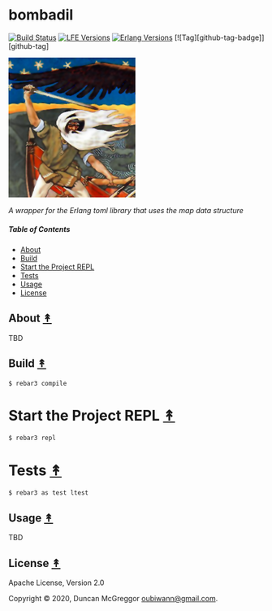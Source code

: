 # bombadil

[![Build Status][gh-actions-badge]][gh-actions]
[![LFE Versions][lfe-badge]][lfe]
[![Erlang Versions][erlang-badge]][versions]
[![Tag][github-tag-badge]][github-tag]

[![Project Logo][logo]][logo-large]

*A wrapper for the Erlang toml library that uses the map data structure*

##### Table of Contents

* [About](#about-)
* [Build](#build-)
* [Start the Project REPL](#start-the-repl-)
* [Tests](#tests-)
* [Usage](#usage-)
* [License](#license-)

## About [&#x219F;](#table-of-contents)

TBD

## Build [&#x219F;](#table-of-contents)

```shell
$ rebar3 compile
```

# Start the Project REPL [&#x219F;](#table-of-contents)

```shell
$ rebar3 repl
```

# Tests [&#x219F;](#table-of-contents)

```shell
$ rebar3 as test ltest
```

## Usage [&#x219F;](#table-of-contents)

TBD

## License [&#x219F;](#table-of-contents)

Apache License, Version 2.0

Copyright © 2020, Duncan McGreggor <oubiwann@gmail.com>.

<!-- Named page links below: /-->

[logo]: priv/images/logo.png
[logo-large]: https://en.wikipedia.org/wiki/File:Gallen-Kallela_The_defence_of_the_Sampo.jpg
[github]: https://github.com/lfex/bombadil
[gitlab]: https://gitlab.com/lfex/bombadil
[gh-actions-badge]: https://github.com/lfex/bombadil/workflows/ci%2Fcd/badge.svg
[gh-actions]: https://github.com/lfex/bombadil/actions
[lfe]: https://github.com/rvirding/lfe
[lfe-badge]: https://img.shields.io/badge/lfe-2.0-blue.svg
[erlang-badge]: https://img.shields.io/badge/erlang-19%20to%2023-blue.svg
[versions]: https://github.com/lfex/bombadil/blob/master/.github/workflows/cicd.yml
[github-tags]: https://github.com/lfex/bombadil/tags
[github-tags-badge]: https://img.shields.io/github/tag/lfex/bombadil.svg
[github-downloads]: https://img.shields.io/github/downloads/lfex/bombadil/total.svg
